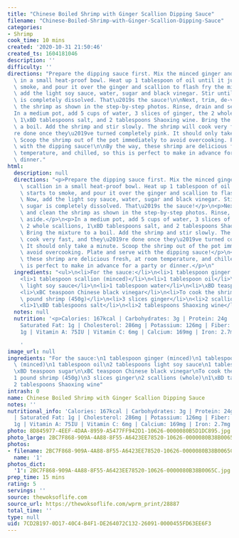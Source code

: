 ```yaml
---
title: "Chinese Boiled Shrimp with Ginger Scallion Dipping Sauce"
filename: "Chinese-Boiled-Shrimp-with-Ginger-Scallion-Dipping-Sauce"
categories:
- Shrimp
cook_time: 10 mins
created: '2020-10-31 21:50:46'
created_ts: 1604181046
description: ''
difficulty: ''
directions: "Prepare the dipping sauce first. Mix the minced ginger and minced scallion\
  \ in a small heat-proof bowl. Heat up 1 tablespoon of oil until it just starts to\
  \ smoke, and pour it over the ginger and scallion to flash fry the mixture. Now,\
  \ add the light soy sauce, water, sugar and black vinegar. Stir until the sugar\
  \ is completely dissolved. That\u2019s the sauce!\n\nNext, trim, de-vein, and clean\
  \ the shrimp as shown in the step-by-step photos. Rinse, drain and set aside.\n\n\
  In a medium pot, add 5 cups of water, 3 slices of ginger, the 2 whole scallions,\
  \ 1\xBD tablespoons salt, and 2 tablespoons Shaoxing wine. Bring the mixture to\
  \ a boil. Add the shrimp and stir slowly. The shrimp will cook very fast, and they\u2019\
  re done once they\u2019ve turned completely pink. It should only take a minute.\
  \ Scoop the shrimp out of the pot immediately to avoid overcooking. Plate and serve\
  \ with the dipping sauce!\n\nBy the way, these shrimp are delicious fresh, at room\
  \ temperature, and chilled, so this is perfect to make in advance for a party or\
  \ dinner."
html:
  description: null
  directions: "<p>Prepare the dipping sauce first. Mix the minced ginger and minced\
    \ scallion in a small heat-proof bowl. Heat up 1 tablespoon of oil until it just\
    \ starts to smoke, and pour it over the ginger and scallion to flash fry the mixture.\
    \ Now, add the light soy sauce, water, sugar and black vinegar. Stir until the\
    \ sugar is completely dissolved. That\u2019s the sauce!</p>\n<p>Next, trim, de-vein,\
    \ and clean the shrimp as shown in the step-by-step photos. Rinse, drain and set\
    \ aside.</p>\n<p>In a medium pot, add 5 cups of water, 3 slices of ginger, the\
    \ 2 whole scallions, 1\xBD tablespoons salt, and 2 tablespoons Shaoxing wine.\
    \ Bring the mixture to a boil. Add the shrimp and stir slowly. The shrimp will\
    \ cook very fast, and they\u2019re done once they\u2019ve turned completely pink.\
    \ It should only take a minute. Scoop the shrimp out of the pot immediately to\
    \ avoid overcooking. Plate and serve with the dipping sauce!</p>\n<p>By the way,\
    \ these shrimp are delicious fresh, at room temperature, and chilled, so this\
    \ is perfect to make in advance for a party or dinner.</p>\n"
  ingredients: "<ul>\n<li>For the sauce:</li>\n<li>1 tablespoon ginger (minced)</li>\n\
    <li>1 tablespoon scallion (minced)</li>\n<li>1 tablespoon oil</li>\n<li>2 tablespoons\
    \ light soy sauce</li>\n<li>1 tablespoon water</li>\n<li>\xBD teaspoon sugar</li>\n\
    <li>\xBC teaspoon Chinese black vinegar</li>\n<li>To cook the shrimp:</li>\n<li>1\
    \ pound shrimp (450g)</li>\n<li>3 slices ginger</li>\n<li>2 scallions (whole)</li>\n\
    <li>1\xBD tablespoons salt</li>\n<li>2 tablespoons Shaoxing wine</li>\n</ul>\n"
  notes: null
  nutrition: '<p>Calories: 167kcal | Carbohydrates: 3g | Protein: 24g | Fat: 5g |
    Saturated Fat: 1g | Cholesterol: 286mg | Potassium: 126mg | Fiber: 1g | Sugar:
    1g | Vitamin A: 75IU | Vitamin C: 6mg | Calcium: 169mg | Iron: 2.7mg</p>

    '
image_url: null
ingredients: "For the sauce:\n1 tablespoon ginger (minced)\n1 tablespoon scallion\
  \ (minced)\n1 tablespoon oil\n2 tablespoons light soy sauce\n1 tablespoon water\n\
  \xBD teaspoon sugar\n\xBC teaspoon Chinese black vinegar\nTo cook the shrimp:\n\
  1 pound shrimp (450g)\n3 slices ginger\n2 scallions (whole)\n1\xBD tablespoons salt\n\
  2 tablespoons Shaoxing wine"
intrash: 0
name: Chinese Boiled Shrimp with Ginger Scallion Dipping Sauce
notes: ''
nutritional_info: 'Calories: 167kcal | Carbohydrates: 3g | Protein: 24g | Fat: 5g
  | Saturated Fat: 1g | Cholesterol: 286mg | Potassium: 126mg | Fiber: 1g | Sugar:
  1g | Vitamin A: 75IU | Vitamin C: 6mg | Calcium: 169mg | Iron: 2.7mg'
photo: 8D845977-4EEF-4DAA-8959-A5477FF942D1-10626-0000080B5D1DC895.jpg
photo_large: 2BC7F868-909A-4A88-8F55-A6423EE78520-10626-0000080B38B0065C.jpg
photos:
- filename: 2BC7F868-909A-4A88-8F55-A6423EE78520-10626-0000080B38B0065C.jpg
  name: '1'
photos_dict:
  '1': 2BC7F868-909A-4A88-8F55-A6423EE78520-10626-0000080B38B0065C.jpg
prep_time: 15 mins
rating: 5
servings: ''
source: thewoksoflife.com
source_url: https://thewoksoflife.com/wprm_print/28887
total_time: ''
type: null
uid: 7CD2B197-0D17-40C4-B4F1-DE264072C132-26091-0000455FD63EE6F3
---
```

